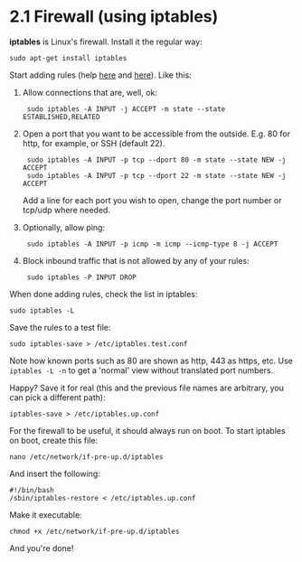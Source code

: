 2.1 Firewall (using iptables)
===

**iptables** is Linux's firewall. Install it the regular way:

	sudo apt-get install iptables

Start adding rules (help [here][iptables1] and [here][iptables2]). Like this:

1. Allow connections that are, well, ok:

		sudo iptables -A INPUT -j ACCEPT -m state --state ESTABLISHED,RELATED

2. Open a port that you want to be accessible from the outside. E.g. 80 for http, for example, or SSH (default 22).

		sudo iptables -A INPUT -p tcp --dport 80 -m state --state NEW -j ACCEPT
		sudo iptables -A INPUT -p tcp --dport 22 -m state --state NEW -j ACCEPT

	Add a line for each port you wish to open, change the port number or tcp/udp where needed.

3. Optionally, allow ping:

		sudo iptables -A INPUT -p icmp -m icmp --icmp-type 8 -j ACCEPT

4. Block inbound traffic that is not allowed by any of your rules:

		sudo iptables -P INPUT DROP

When done adding rules, check the list in iptables:

	sudo iptables -L

Save the rules to a test file:

	sudo iptables-save > /etc/iptables.test.conf

Note how known ports such as 80 are shown as http, 443 as https, etc. Use `iptables -L -n` to get a 'normal' view without translated port numbers.

Happy? Save it for real (this and the previous file names are arbitrary, you can pick a different path):

	iptables-save > /etc/iptables.up.conf

For the firewall to be useful, it should always run on boot. To start iptables on boot, create this file:

	nano /etc/network/if-pre-up.d/iptables

And insert the following:

	#!/bin/bash
	/sbin/iptables-restore < /etc/iptables.up.conf

Make it executable:

	chmod +x /etc/network/if-pre-up.d/iptables

And you're done!

[iptables1]: http://www.bartbania.com/raspberry_pi/iptables-security-part-ii/
[iptables2]: https://wiki.debian.org/iptables
